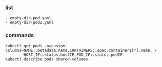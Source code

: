 ### list
```
- empty-dir-pod.yaml
- empty-dir-pod2.yaml
```

### commands
```console
kubectl get pods -o=custom-columns=NAME:.metadata.name,CONTAINERS:.spec.containers[*].name, \
        HOST_IP:.status.hostIP,POD_IP:.status.podIP
kubectl describe pods shared-volumes
```
